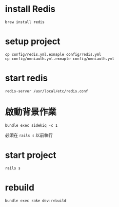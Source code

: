 # install Redis

`brew install redis`

# setup project

`cp config/redis.yml.exmaple config/redis.yml`  
`cp config/omniauth.yml.exmaple config/omniauth.yml`

# start redis

`redis-server /usr/local/etc/redis.conf`

# 啟動背景作業

`bundle exec sidekiq -c 1`  

必須在 `rails s` 以前執行

# start project

`rails s`

# rebuild

`bundle exec rake dev:rebuild`

